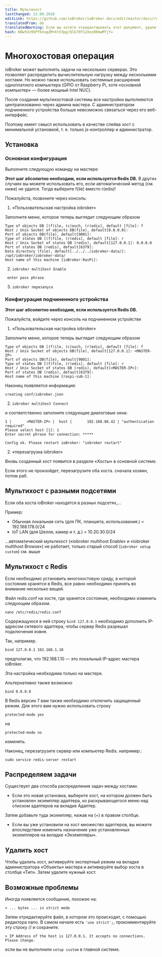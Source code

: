 ```yaml
---
title: Мультихост
lastChanged: 13.09.2018
editLink: https://github.com/ioBroker/ioBroker.docs/edit/master/docs/ru/config/multihost.md
translatedFrom: de
translatedWarning: Если вы хотите отредактировать этот документ, удалите поле «translationFrom», в противном случае этот документ будет снова автоматически переведен
hash: KNwtUz95PfkVuqZM+ktV3pg/Qlb70Y12Xez8KmwMYjY=
---
```

# Многохостовая операция
ioBroker может выполнять задачи на нескольких серверах. Это позволяет распределить вычислительную нагрузку между несколькими хостами.
Но можно также использовать системные расширения одноплатного компьютера (GPIO от Raspberry Pi, хотя «основной компьютер» — более мощный Intel NUC).

После создания мультихостовой системы все настройки выполняются централизованно через админа мастера. С администратором подчиненного устройства больше невозможно связаться через его веб-интерфейс.

Поэтому имеет смысл использовать в качестве слейва хост с минимальной установкой, т. е. только js-контроллер и администратор.

## Установка
### Основная конфигурация
Выполните следующую команду на мастере:

**Этот шаг абсолютно необходим, если используется Redis DB.** В других случаях вы можете использовать его, если автоматический метод (см. ниже) не удался. Тогда выберите f(ile) вместо r(edis)!

Пожалуйста, позвоните через консоль:

1. «Пользовательская настройка iobroker»

Заполните меню, которое теперь выглядит следующим образом

```
Type of objects DB [(f)ile, (c)ouch, (r)edis], default [file]: f
Host / Unix Socket of objects DB(file), default[0.0.0.0]:
Port of objects DB(file), default[9001]:
Type of states DB [(f)file, (r)edis], default [file]: r
Host / Unix Socket of states DB (redis), default[127.0.0.1]: 0.0.0.0
Port of states DB (redis), default[6379]:
Data directory (file), default[../../../iobroker-data/]: /opt/iobroker/iobroker-data/
Host name of this machine [ioBroker-RasPi]:
```

2. `iobroker multihost Enable`

 ` enter pass phrase`

3. `iobroker перезапуск`

### Конфигурация подчиненного устройства
**Этот шаг абсолютно необходим, если используется Redis DB.**

Пожалуйста, войдите через консоль на подчиненном устройстве

1. «Пользовательская настройка iobroker»

Заполните меню, которое теперь выглядит следующим образом

```
Type of objects DB [(f)ile, (c)ouch, (r)edis], default [file]: f
Host / Unix Socket of objects DB(file), default[127.0.0.1]: <MASTER-IP>
Port of objects DB(file), default[9001]:
Type of states DB [(f)file, (r)edis], default [file]: r
Host / Unix Socket of states DB (redis), default[<MASTER-IP>]:
Port of states DB (redis), default[6379]:
Host name of this machine [raspi-sub-1]:
```

Наконец появляется информация:

```
creating conf/iobroker.json
```

2. `iobroker multihost Connect`

и соответственно заполните следующие диалоговые окна:

```
1 |       <MASTER-IP> |  host |       192.168.86.42 | "authentication required"
Please select host [1]: 1
Enter secret phrase for connection: *****

Config ok. Please restart ioBroker: "iobroker restart"
```

2. «перезагрузка iobroker»

Вновь созданный хост появится в разделе «Хосты» в основной системе.

Если этого не произойдет, перезагрузите оба хоста. сначала хозяин, потом раб.

## Мультихост с разными подсетями
Если оба хоста ioBroker находятся в разных подсетях,...

Пример:

* Обычная локальная сеть (для ПК, планшета, использования.) = 192.168.178.0/24
* IoT LAN (для Шелли, камер и т. д.) = 10.20.30.0/24

...автоматический мультихост («iobroker multihost Enable» и «iobroker multihost Browse») не работает, только старый способ (`iobroker setup custom`) см. выше

## Мультихост с Redis
Если необходимо установить многохостовую среду, в которой состояния хранятся в Redis, все равно необходимо принять во внимание несколько вещей.

Файл redis.conf на хосте, где хранятся состояния, необходимо изменить следующим образом.

```
nano /etc/redis/redis.conf
```

Содержащуюся в ней строку `bind 127.0.0.1` необходимо дополнить IP-адресом сетевого адаптера, чтобы сервер Redis разрешал подключения извне.

Так, например.

```
bind 127.0.0.1 192.168.1.10
```

предполагая, что 192.168.1.10 — это локальный IP-адрес мастера ioBroker.

Эта настройка необходима только на мастере.

Альтернативно также возможно

```
bind 0.0.0.0
```

В Redis версии 7 вам также необходимо отключить защищенный режим. Для этого вам нужно использовать строку

```
protected-mode yes
```

на

```
protected-mode no
```

изменять.

Наконец, перезагрузите сервер или компьютер Redis. например.:

```
sudo service redis-server restart
```

## Распределяем задачи
Существует два способа распределения задач между хостами.

* Если это новая установка, выберите хост, на котором должен быть установлен экземпляр адаптера, из раскрывающегося меню над списком адаптеров на вкладке Адаптер.

Затем добавьте туда экземпляр, нажав на (+) в правом столбце.

* Если вы уже установили на хост множество адаптеров, вы можете впоследствии изменить назначение уже установленных экземпляров на вкладке «Экземпляры».

## Удалить хост
Чтобы удалить хост, активируйте экспертный режим на вкладке администратора «Объекты» мастера и активируйте выбор хоста в столбце «Тип». Затем удалите нужный хост.

## Возможные проблемы
Иногда появляется сообщение, похожее на:

`> ... bytes ... in strict mode`

Затем отредактируйте файл, в котором это происходит, с помощью редактора nano. В самом начале есть `'use strict';`, прокомментируйте эту строку // и сохраните.

`> IP Address of the host is 127.0.0.1. It accepts no connections. Please change.`

если вы не выполнили ``` setup custom ``` в главной системе.